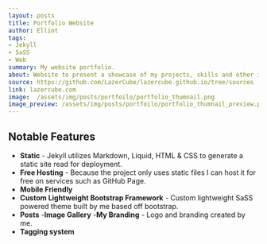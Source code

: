 ```yaml
---
layout: posts
title: Portfolio Website
author: Elliot
tags:
- Jekyll
- SaSS
- Web
summary: My website portfolio.
about: Website to present a showcase of my projects, skills and other information to help give people an idea of what I do. Written using Jekyll, SaSS and hosted on GitHub pages.
source: https://github.com/LazerCube/lazercube.github.io/tree/sources
link: lazercube.com
image:  /assets/img/posts/portfoilo/portfolio_thumnail.png
image_preview: /assets/img/posts/portfoilo/portfolio_thumnail_preview.png
---
```


## Notable Features

- **Static** - Jekyll utilizes Markdown, Liquid, HTML & CSS to generate a static site read for deployment.
- **Free Hosting** -  Because the project only uses static files I can host it for free on services such as GitHub Page.
- **Mobile Friendly**
- **Custom Lightweight Bootstrap Framework** - Custom lightweight SaSS powered theme built by me based off bootstrap. 
- **Posts**
-**Image Gallery**
-**My Branding** - Logo and branding created by me.
- **Tagging system**
